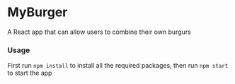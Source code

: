 # MyBurger
A React app that can allow users to combine their own burgurs

### Usage
First run `npm install` to install all the required packages, then run `npm start` to start the app
